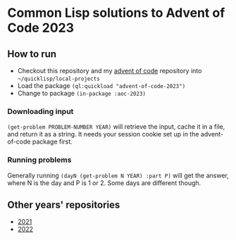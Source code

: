 # Common Lisp solutions to Advent of Code 2023

## How to run

* Checkout this repository and my [advent of code](https://github.com/blake-watkins/advent-of-code) repository into `~/quicklisp/local-projects`
* Load the package `(ql:quickload "advent-of-code-2023")`
* Change to package `(in-package :aoc-2023)`

### Downloading input
`(get-problem PROBLEM-NUMBER YEAR)` will retrieve the input, cache it in a file, and return it as a string. It needs your session cookie set up in the advent-of-code package first.

### Running problems
Generally running `(dayN (get-problem N YEAR) :part P)` will get the answer, where N is the day and P is 1 or 2. Some days are different though. 

## Other years' repositories

* [2021](https://github.com/blake-watkins/advent-of-code-2021)
* [2022](https://github.com/blake-watkins/advent-of-code-2022)
